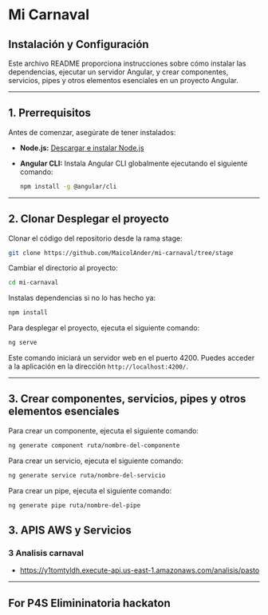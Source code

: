 # Mi Carnaval
## Instalación y Configuración

Este archivo README proporciona instrucciones sobre cómo instalar las dependencias, ejecutar un servidor Angular, y crear componentes, servicios, pipes y otros elementos esenciales en un proyecto Angular.

---

## **1. Prerrequisitos**

Antes de comenzar, asegúrate de tener instalados:

- **Node.js:** [Descargar e instalar Node.js](https://nodejs.org/)
- **Angular CLI:** Instala Angular CLI globalmente ejecutando el siguiente comando:

  ```bash
  npm install -g @angular/cli
  ```

---

## **2. Clonar Desplegar el proyecto**
Clonar el código del repositorio desde la rama stage:

```bash
git clone https://github.com/MaicolAnder/mi-carnaval/tree/stage
```

Cambiar el directorio al proyecto:

```bash
cd mi-carnaval
```

Instalas dependencias si no lo has hecho ya:

```bash
npm install
```

Para desplegar el proyecto, ejecuta el siguiente comando:

```bash
ng serve
```

Este comando iniciará un servidor web en el puerto 4200. Puedes acceder a la aplicación en la dirección `http://localhost:4200/`.

---

## **3. Crear componentes, servicios, pipes y otros elementos esenciales**

Para crear un componente, ejecuta el siguiente comando:

```bash
ng generate component ruta/nombre-del-componente
```

Para crear un servicio, ejecuta el siguiente comando:

```bash
ng generate service ruta/nombre-del-servicio
```

Para crear un pipe, ejecuta el siguiente comando:

```bash
ng generate pipe ruta/nombre-del-pipe
```

## **3. APIS AWS y Servicios**

### **3 Analisis carnaval**

- https://y1tomtyldh.execute-api.us-east-1.amazonaws.com/analisis/pasto

---

## For P4S Elimininatoria hackaton
